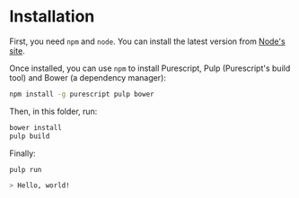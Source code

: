 # Installation

First, you need `npm` and `node`. You can install the latest version from [Node's site](https://nodejs.org/en/).

Once installed, you can use `npm` to install Purescript, Pulp (Purescript's build tool) and Bower (a dependency manager):

```bash
npm install -g purescript pulp bower
```

Then, in this folder, run:

```bash
bower install
pulp build
```

Finally:

```bash
pulp run

> Hello, world!
```
